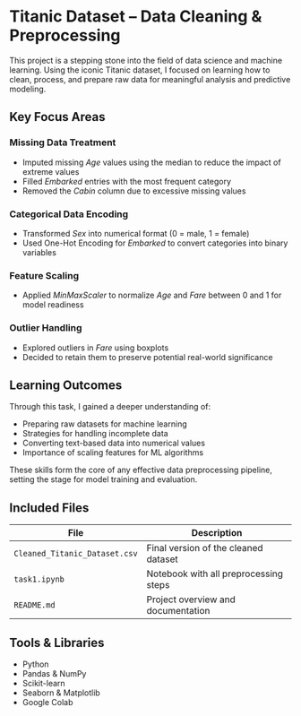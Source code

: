 #  Titanic Dataset – Data Cleaning & Preprocessing

This project is a stepping stone into the field of data science and machine learning. Using the iconic Titanic dataset, I focused on learning how to clean, process, and prepare raw data for meaningful analysis and predictive modeling.

## Key Focus Areas

### Missing Data Treatment
* Imputed missing *Age* values using the median to reduce the impact of extreme values
* Filled *Embarked* entries with the most frequent category
* Removed the *Cabin* column due to excessive missing values

### Categorical Data Encoding
* Transformed *Sex* into numerical format (0 = male, 1 = female)
* Used One-Hot Encoding for *Embarked* to convert categories into binary variables

### Feature Scaling
* Applied *MinMaxScaler* to normalize *Age* and *Fare* between 0 and 1 for model readiness

### Outlier Handling
* Explored outliers in *Fare* using boxplots
* Decided to retain them to preserve potential real-world significance

## Learning Outcomes

Through this task, I gained a deeper understanding of:
* Preparing raw datasets for machine learning
* Strategies for handling incomplete data
* Converting text-based data into numerical values
* Importance of scaling features for ML algorithms

These skills form the core of any effective data preprocessing pipeline, setting the stage for model training and evaluation.

## Included Files

| File                      | Description                         |
|---------------------------|-------------------------------------|
| `Cleaned_Titanic_Dataset.csv` | Final version of the cleaned dataset |
| `task1.ipynb`             | Notebook with all preprocessing steps |
| `README.md`               | Project overview and documentation  |

## Tools & Libraries
* Python
* Pandas & NumPy
* Scikit-learn
* Seaborn & Matplotlib
* Google Colab

